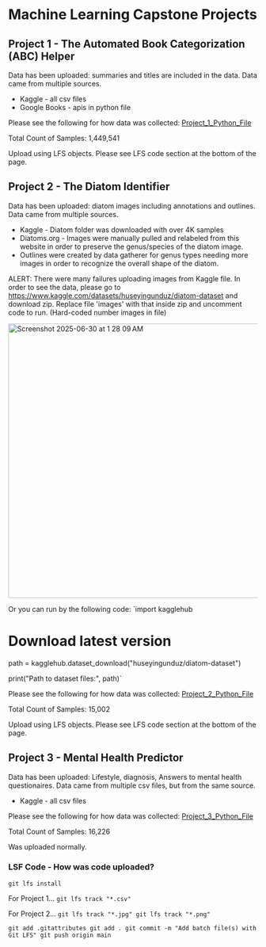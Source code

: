 # Machine Learning Capstone Projects

## Project 1 - The Automated Book Categorization (ABC) Helper 
Data has been uploaded: summaries and titles are included in the data. Data came from multiple sources. 
- Kaggle - all csv files
- Google Books - apis in python file


Please see the following for how data was collected: [Project_1_Python_File](Project_1_Library/16.4%20Collecting_Book_Data.ipynb)

Total Count of Samples: 1,449,541

Upload using LFS objects. Please see LFS code section at the bottom of the page. 


## Project 2 - The Diatom Identifier 
Data has been uploaded: diatom images including annotations and outlines. Data came from multiple sources.
- Kaggle - Diatom folder was downloaded with over 4K samples
- Diatoms.org - Images were manually pulled and relabeled from this website in order to preserve the genus/species of the diatom image.
- Outlines were created by data gatherer for genus types needing more images in order to recognize the overall shape of the diatom. 

ALERT: There were many failures uploading images from Kaggle file. 
In order to see the data, please go to https://www.kaggle.com/datasets/huseyingunduz/diatom-dataset and download zip. Replace file 'images' with that inside zip and uncomment code to run. (Hard-coded number images in file)

<img width="554" alt="Screenshot 2025-06-30 at 1 28 09 AM" src="https://github.com/user-attachments/assets/a65d7523-ac81-4ef6-9699-c16489dc147e" />


Or you can run by the following code: 
`import kagglehub

# Download latest version
path = kagglehub.dataset_download("huseyingunduz/diatom-dataset")

print("Path to dataset files:", path)`


Please see the following for how data was collected: [Project_2_Python_File](Project_2_Diatoms/16.4%20Collecting_Diatom_Data.ipynb)

Total Count of Samples: 15,002

Upload using LFS objects. Please see LFS code section at the bottom of the page. 



## Project 3 - Mental Health Predictor
Data has been uploaded: Lifestyle, diagnosis, Answers to mental health questionaires. Data came from multiple csv files, but from the same source. 
- Kaggle - all csv files

Please see the following for how data was collected: [Project_3_Python_File](Project_3_Mental_Health/Project_3_mental_heath.ipynb)

Total Count of Samples: 16,226

Was uploaded normally.


### LSF Code - How was code uploaded? 

`git lfs install`

For Project 1...
`git lfs track "*.csv"`


For Project 2...
`git lfs track "*.jpg"
git lfs track "*.png"`


`git add .gitattributes
git add .
git commit -m "Add batch file(s) with Git LFS"
git push origin main `

